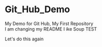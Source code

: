 # Git_Hub_Demo
My Demo for Git Hub, My First Repository    
I am changing my README
I ike Soup
TEST

Let's do this again